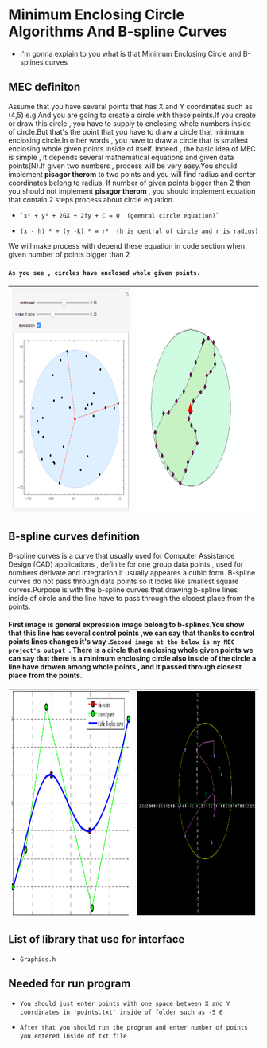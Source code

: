 # Minimum Enclosing Circle Algorithms And B-spline Curves
 
- I'm gonna explain to you what is that Minimum Enclosing Circle and B-splines curves

## MEC definiton

Assume that you have several points that has X and Y coordinates such as (4,5) e.g.And you are going to create a circle with these points.If you create or draw this circle ,
you have to supply to enclosing whole numbers inside of circle.But that's the point that you have to draw a circle that minimum enclosing circle.In other words , you have to draw a circle that is smallest enclosing whole given points inside of itself. Indeed , the basic idea of MEC is simple , it depends several mathematical equations and given data points(N).If given two numbers , process will be very easy.You should implement <b>pisagor therom</b> to two points and you will find radius and center coordinates belong to radius. If number of given points bigger than 2 then you should not implement <b>pisagor therom</b> , you should implement equation that contain 2 steps process about circle equation.

-	  `x² + y² + 2GX + 2fy + C = 0  (geenral circle equation)`
-  	`(x - h) ² + (y -k) ² = r²  (h is central of circle and r is radius)`

We will make process with depend these equation in code section when given number of points bigger than 2

#### `As you see , circles have enclosed whole given points.`

|<img src="/images/mec.png" height = "450" width = "450">|<img src="/images/mec2.png" height = "450" width = "450">|
|--------------------------------------------------------|---------------------------------------------------------|


## B-spline curves definition
B-spline curves is a curve that usually used for Computer Assistance Design (CAD) applications , definite for one group data points , used for numbers derivate and integration.it usually appeares a cubic form. B-spline curves do not pass through data points so it looks like smallest square curves.Purpose is with the b-spline curves that drawing b-spline lines inside of circle and the line have to pass through the closest place from the points.

#### First image is general expression image belong to b-splines.You show that this line has several control points ,we can say that thanks to control points lines changes it's way .`Second image at the below is my MEC project's output `. There is a circle that enclosing whole given points we can say that there is a minimum enclosing circle also inside of the circle a line have drowen among whole points , and it passed through closest place from the points.

|<img src="/images/b_spline.png" width="450" height="450"> |<img src="/images/lab_1.png" width="450" height="450">|
|----------------------------------------------------------|------------------------------------------------------|

## List of library that use for interface
* `Graphics.h`

## Needed for run program

* `You should just enter points with one space between X and Y coordinates in 'points.txt' inside of folder such as -5 6`

* `After that you should run the program and enter number of points you entered inside of txt file`


